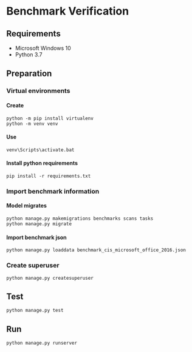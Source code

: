 # Benchmark Verification

## Requirements

- Microsoft Windows 10
- Python 3.7

## Preparation

### Virtual environments

#### Create

```
python -m pip install virtualenv
python -m venv venv
```

#### Use

```
venv\Scripts\activate.bat
```

#### Install python requirements

```
pip install -r requirements.txt
```

### Import benchmark information

#### Model migrates

```
python manage.py makemigrations benchmarks scans tasks
python manage.py migrate
```

#### Import benchmark json

```
python manage.py loaddata benchmark_cis_microsoft_office_2016.json
```

### Create superuser

```
python manage.py createsuperuser
```

## Test

```
python manage.py test
```

## Run

```
python manage.py runserver
``` 

